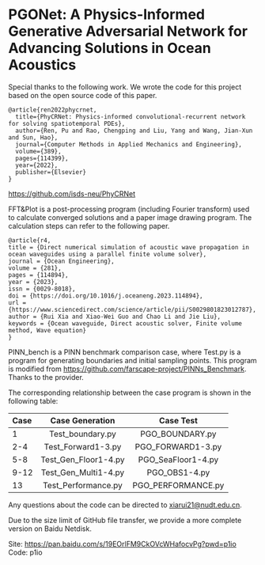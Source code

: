 # PGONet: A Physics-Informed Generative Adversarial Network for Advancing Solutions in Ocean Acoustics

Special thanks to the following work. We wrote the code for this project based on the open source code of this paper.

```
@article{ren2022phycrnet,
  title={PhyCRNet: Physics-informed convolutional-recurrent network for solving spatiotemporal PDEs},
  author={Ren, Pu and Rao, Chengping and Liu, Yang and Wang, Jian-Xun and Sun, Hao},
  journal={Computer Methods in Applied Mechanics and Engineering},
  volume={389},
  pages={114399},
  year={2022},
  publisher={Elsevier}
}
```
https://github.com/isds-neu/PhyCRNet

FFT&Plot is a post-processing program (including Fourier transform) used to calculate converged solutions and a paper image drawing program. The calculation steps can refer to the following paper.
```
@article{r4,
title = {Direct numerical simulation of acoustic wave propagation in ocean waveguides using a parallel finite volume solver},
journal = {Ocean Engineering},
volume = {281},
pages = {114894},
year = {2023},
issn = {0029-8018},
doi = {https://doi.org/10.1016/j.oceaneng.2023.114894},
url = {https://www.sciencedirect.com/science/article/pii/S0029801823012787},
author = {Rui Xia and Xiao-Wei Guo and Chao Li and Jie Liu},
keywords = {Ocean waveguide, Direct acoustic solver, Finite volume method, Wave equation}
}

```

PINN_bench is a PINN benchmark comparison case, where Test.py is a program for generating boundaries and initial sampling points. 
This program is modified from https://github.com/farscape-project/PINNs_Benchmark. Thanks to the provider.

The corresponding relationship between the case program is shown in the following table:


| Case |   Case Generation    |     Case Test      |
|:-----|:--------------------:|:------------------:|
| 1    |   Test_boundary.py   |  PGO_BOUNDARY.py   |
| 2-4  |  Test_Forward1-3.py  | PGO_FORWARD1-3.py  |
| 5-8  | Test_Gen_Floor1-4.py | PGO_SeaFloor1-4.py |
| 9-12 | Test_Gen_Multi1-4.py |   PGO_OBS1-4.py    |
| 13   | Test_Performance.py  | PGO_PERFORMANCE.py |

Any questions about the code can be directed to xiarui21@nudt.edu.cn.

Due to the size limit of GitHub file transfer, we provide a more complete version on Baidu Netdisk.

Site: https://pan.baidu.com/s/19EOrlFM9CkOVcWHafocvPg?pwd=p1io 
Code: p1io

